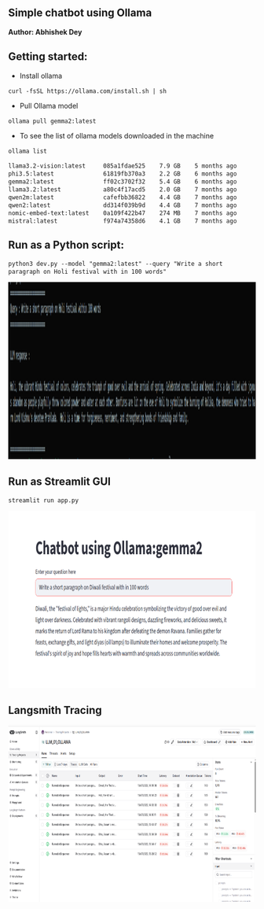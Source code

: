 
## Simple chatbot using Ollama

**Author: Abhishek Dey**

## Getting started:

* Install ollama 

```
curl -fsSL https://ollama.com/install.sh | sh

```

* Pull Ollama model

```
ollama pull gemma2:latest

```

* To see the list of ollama models downloaded in the machine

```
ollama list

```

```
llama3.2-vision:latest     085a1fdae525    7.9 GB    5 months ago    
phi3.5:latest              61819fb370a3    2.2 GB    6 months ago    
gemma2:latest              ff02c3702f32    5.4 GB    6 months ago    
llama3.2:latest            a80c4f17acd5    2.0 GB    7 months ago    
qwen2m:latest              cafefbb36822    4.4 GB    7 months ago    
qwen2:latest               dd314f039b9d    4.4 GB    7 months ago    
nomic-embed-text:latest    0a109f422b47    274 MB    7 months ago    
mistral:latest             f974a74358d6    4.1 GB    7 months ago

```

## Run as a Python script:

```
python3 dev.py --model "gemma2:latest" --query "Write a short paragraph on Holi festival with in 100 words"

```

<p align="left">
<img src="img/output_dev.png" width="640" height="360">
</p>

## Run as Streamlit GUI

```
streamlit run app.py

```

<p align="left">
<img src="img/output_app.png" width="640" height="360">
</p>


## Langsmith Tracing

<p align="left">
<img src="img/output_langsmith.png" width="640" height="360">
</p>
